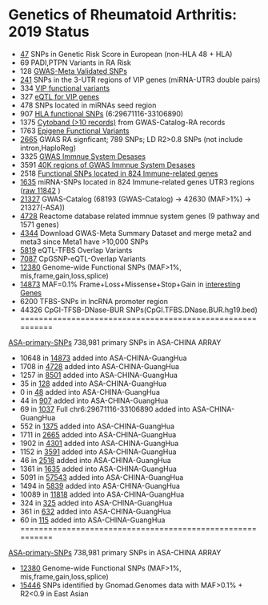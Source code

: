 Genetics of Rheumatoid Arthritis: 2019 Status
==========================================================

* [47](48-SNPs-Genetic-Risk-Score-EUR.txt)    SNPs in Genetic Risk Score in European (non-HLA 48 + HLA)
* 69    PADI,PTPN Variants in RA Risk
* 128   [GWAS-Meta Validated SNPs](GWAS-Meta-128-SNPs.20190208.vcf)
* [241](miRNASeedSNP.hg19.bed)   SNPs in the 3-UTR regions of VIP genes (miRNA-UTR3 double pairs)
* 334   [VIP functional variants](gnomad.exomes.r2.1.sites.rec.VIP.hg19.vcf.bed)
* 327   [eQTL for VIP genes](VIP.eQTL.327.SNPs.txt)
* 478   SNPs located in miRNAs seed region
* 907   [HLA functional SNPs](gnomad.exomes.r2.1.sites.rec.HLA.hg19.vcf.bed) (6:29671116-33106890)
* 1375  [Cytoband (>10 records)](../cytoband/1375.gnomad.exomes.r2.1.sites.rec.RA-GWAS-Cytoband.hg19.vcf.bed) from GWAS-Catalog-RA records
* 1763  [Epigene Functional Variants](gnomad.exomes.r2.1.sites.rec.EpiVar.txt)
* [2665](2665-GWAS-LD0.8-ASN.hg19.rsList.txt)  GWAS RA signficant; 789 SNPs; LD R2>0.8 SNPs (not include intron,HaploReg)
* 3325  [GWAS Immnue System Desases](GWAS-immnue-3325_SNP.hg19.bed)
* 3591  [40K regions of GWAS Immnue System Desases](gnomad.exomes.r2.1.sites.rec.40KGWASAID.merge.vcf.bed)
* 2518  [Functional SNPs located in 824 Immune-related genes](gnomad.exomes.r2.1.sites.rec.InnateDB.merge.vcf.bed)
* [1635](gnomad.genomes.r2.1.sites.rec.innateDbUTR3.merge.vcf.bed) miRNA-SNPs located in 824 Immune-related genes UTR3 regions ([raw 11842](InnateDB.UTR3.snp.txt) )
* [21327](gnomad.genomes.r2.1.sites.rec.GWASCatalog.ASA.merge.vcf.hg19.bed) GWAS-Catalog (68193 (GWAS-Catalog) -> 42630 (MAF>1%) -> 21327(-ASA))
* [4728](gnomad.exomes.r2.1.4728.rec.ReactomePathWay.immnueGene.hg19.vcf.bed)  Reactome database related immnue system genes (9 pathway and 1571 genes)
* [4344](4344.GWAS-Meta2-Meta3.merge.rsList) Download GWAS-Meta Summary Dataset and merge meta2 and meta3 since Meta1 have >10,000 SNPs
* [5819](gnomad.genomes.eQTL.TFBS.uni.hg19.bed) eQTL-TFBS Overlap Variants
* [7087](../eQTL/gnomad.genomes.eQTL.cpgSNP.uni.ASA.hg19.bed) CpGSNP-eQTL-Overlap Variants
* [12380](12380.ASA.gnomad.exomes.r2.1.sites.rec.refGene.hg19.vcf.bed) Genome-wide Functional SNPs (MAF>1%, mis,frame,gain,loss,splice)
* [14873](gnomad.exomes.r2.1.sites.rec.TotalCandidateGene.hg19.vcf.bed) MAF=0.1% Frame+Loss+Missense+Stop+Gain in [interesting Genes](TotalCandidateGene.hg19.bed)
* 6200  TFBS-SNPs in lncRNA promoter region
* 44326 CpGI-TFSB-DNase-BUR SNPs(CpGI.TFBS.DNase.BUR.hg19.bed)
==========================================================

[ASA-primary-SNPs](ASA.hg19.bed) 738,981 primary SNPs in ASA-CHINA ARRAY

* 10648 in [14873](gnomad.exomes.r2.1.sites.rec.TotalCandidateGene.hg19.vcf.bed) added into ASA-CHINA-GuangHua
* 1708 in [4728](gnomad.exomes.r2.1.4728.rec.ReactomePathWay.immnueGene.hg19.vcf.bed) added into ASA-CHINA-GuangHua
* 1257 in [8501](gnomad.exomes.r2.1.8501.rec.GHRA_ASA.hg19.vcf.bed) added into ASA-CHINA-GuangHua
* 35 in [128](GWAS-Meta-128-SNPs.20190208.vcf.bed) added into ASA-CHINA-GuangHua
* 0 in [48](48-SNPs-Genetic-Risk-Score-EUR.hg19.bed) added into ASA-CHINA-GuangHua
* 44 in [907](gnomad.exomes.r2.1.sites.rec.HLA.hg19.vcf.hg19.bed) added into ASA-CHINA-GuangHua
* 69 in [1037](gnomad.exomes.r2.1.sites.rec.HLA.hg19.vcf.bed) Full chr6:29671116-33106890 added into ASA-CHINA-GuangHua
* 552 in [1375](1375.gnomad.exomes.r2.1.sites.rec.RA-GWAS-Cytoband.hg19.vcf.bed) added into ASA-CHINA-GuangHua
* 1711 in [2665](2665-GWAS-LD0.8-ASN.hg19.rsList.hg19.bed) added into ASA-CHINA-GuangHua
* 1902 in [4301](GWAS-immnue-3325_SNP.hg19.bed) added into ASA-CHINA-GuangHua
* 1152 in [3591](gnomad.exomes.r2.1.sites.rec.40KGWASAID.merge.hg19.bed) added into ASA-CHINA-GuangHua
* 46 in [2518](gnomad.exomes.r2.1.sites.rec.InnateDB.merge.hg19.bed) added into ASA-CHINA-GuangHua
* 1361 in [1635](gnomad.genomes.r2.1.sites.rec.innateDbUTR3.merge.hg19.bed) added into ASA-CHINA-GuangHua
* 5091 in [57543](gnomad.genomes.eQTL.TFBS.uni.hg19.bed) added into ASA-CHINA-GuangHua
* 1494 in [5839](cpgSNPisland.AID.GWAS.SNP.hg19.bed) added into ASA-CHINA-GuangHua
* 10089 in [11818](UTR3-miRNA.hg19.bed) added into ASA-CHINA-GuangHua
* 324 in [325](T325.hg19.bed)  added into ASA-CHINA-GuangHua
* 361 in [632](hsa-miRNALD.hg19.bed) added into ASA-CHINA-GuangHua
* 60 in [115](HLA-TagSnp.hg19.bed) added into ASA-CHINA-GuangHua
==========================================================

[ASA-primary-SNPs](ASA.hg19.bed) 738,981 primary SNPs in ASA-CHINA ARRAY
* [12380](12380.ASA.gnomad.exomes.r2.1.sites.rec.refGene.hg19.vcf.bed) Genome-wide Functional SNPs (MAF>1%, mis,frame,gain,loss,splice)
* [15446](../eQTL/15446.MRCI.ASA.eQTL.hg19.MAF0.001.hg19.bed) SNPs identified by Gnomad.Genomes data with MAF>0.1% + R2<0.9 in East Asian


